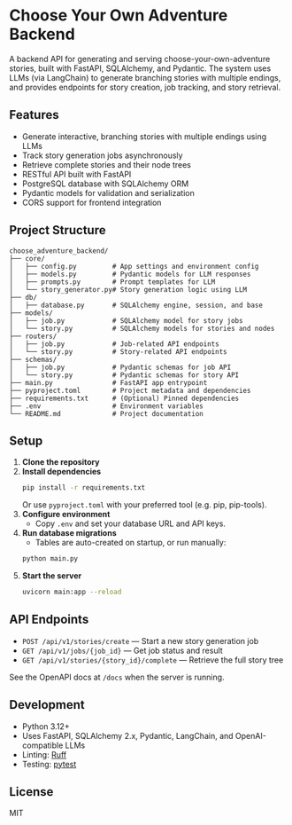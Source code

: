 # Choose Your Own Adventure Backend

A backend API for generating and serving choose-your-own-adventure stories, built with FastAPI, SQLAlchemy, and Pydantic. The system uses LLMs (via LangChain) to generate branching stories with multiple endings, and provides endpoints for story creation, job tracking, and story retrieval.

## Features
- Generate interactive, branching stories with multiple endings using LLMs
- Track story generation jobs asynchronously
- Retrieve complete stories and their node trees
- RESTful API built with FastAPI
- PostgreSQL database with SQLAlchemy ORM
- Pydantic models for validation and serialization
- CORS support for frontend integration

## Project Structure
```
choose_adventure_backend/
├── core/
│   ├── config.py         # App settings and environment config
│   ├── models.py         # Pydantic models for LLM responses
│   ├── prompts.py        # Prompt templates for LLM
│   └── story_generator.py# Story generation logic using LLM
├── db/
│   ├── database.py       # SQLAlchemy engine, session, and base
├── models/
│   ├── job.py            # SQLAlchemy model for story jobs
│   └── story.py          # SQLAlchemy models for stories and nodes
├── routers/
│   ├── job.py            # Job-related API endpoints
│   └── story.py          # Story-related API endpoints
├── schemas/
│   ├── job.py            # Pydantic schemas for job API
│   └── story.py          # Pydantic schemas for story API
├── main.py               # FastAPI app entrypoint
├── pyproject.toml        # Project metadata and dependencies
├── requirements.txt      # (Optional) Pinned dependencies
├── .env                  # Environment variables
└── README.md             # Project documentation
```

## Setup

1. **Clone the repository**
2. **Install dependencies**
   ```bash
   pip install -r requirements.txt
   ```
   Or use `pyproject.toml` with your preferred tool (e.g. pip, pip-tools).
3. **Configure environment**
   - Copy `.env` and set your database URL and API keys.
4. **Run database migrations**
   - Tables are auto-created on startup, or run manually:
   ```bash
   python main.py
   ```
5. **Start the server**
   ```bash
   uvicorn main:app --reload
   ```

## API Endpoints

- `POST /api/v1/stories/create` — Start a new story generation job
- `GET /api/v1/jobs/{job_id}` — Get job status and result
- `GET /api/v1/stories/{story_id}/complete` — Retrieve the full story tree

See the OpenAPI docs at `/docs` when the server is running.

## Development
- Python 3.12+
- Uses FastAPI, SQLAlchemy 2.x, Pydantic, LangChain, and OpenAI-compatible LLMs
- Linting: [Ruff](https://github.com/astral-sh/ruff)
- Testing: [pytest](https://docs.pytest.org/)

## License
MIT

